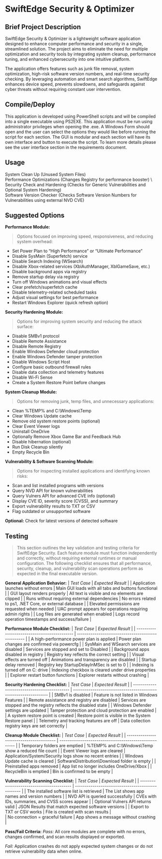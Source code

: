 # SwiftEdge Security & Optimizer

## Brief Project Description

SwiftEdge Security & Optimizer is a lightweight software application designed to enhance computer performance and security in a single, streamlined solution. The project aims to eliminate the need for multiple optimization and security tools by integrating system cleanup, performance tuning, and enhanced cybersecurity into one intuitive platform.

The application offers features such as junk file removal, system optimization, high-risk software version numbers, and real-time security checking. By leveraging automation and smart search algorithms, SwiftEdge enhances device speed, prevents slowdowns, and safeguards against cyber threats without requiring constant user intervention.

## Compile/Deploy

This application is developed using PowerShell scripts and will be compiled into a single executable using PS2EXE. 
This application must be run using administrator privileges when opening the .exe. A Windows Form should open and the user can select the options they would like before running the script for each section. The GUI is modular and each section will have its own interface and button to execute the script. To learn more details please see the user interface section in the requirements document. 

## Usage

System Clean Up (Unused System Files) \
Performance Optimizations (Changes Registry for performance booster) \ 
Security Check and Hardening (Checks for Generic Vulnerabilities and Optional System Hardening) \
Software Version Checker (Checks Software Version Numbers for Vulnerabilities using external NVD CVE)   

## Suggested Options 

**Performance Module:**
> Options focused on improving speed, responsiveness, and reducing system overhead:

- Set Power Plan to “High Performance” or “Ultimate Performance”
- Disable SysMain (Superfetch) service
- Disable Search Indexing (WSearch)
- Disable Xbox-related services (XblAuthManager, XblGameSave, etc.)
- Disable background apps via registry
- Remove startup delay via registry
- Turn off Windows animations and visual effects
- Clear prefetch/superfetch cache
- Disable telemetry-related scheduled tasks
- Adjust visual settings for best performance
- Restart Windows Explorer (quick refresh option)

**Security Hardening Module:**
> Options for improving system security and reducing the attack surface:

- Disable SMBv1 protocol
- Disable Remote Assistance
- Disable Remote Registry
- Enable Windows Defender cloud protection
- Enable Windows Defender tamper protection
- Disable Windows Script Host
- Configure basic outbound firewall rules
- Disable data collection and telemetry features
- Disable Wi-Fi Sense
- Create a System Restore Point before changes

**System Cleanup Module:**
> Options for removing junk, temp files, and unnecessary applications:

- Clean %TEMP% and C:\Windows\Temp
- Clear Windows Update cache
- Remove old system restore points (optional)
- Clear Event Viewer logs
- Uninstall OneDrive
- Optionally Remove Xbox Game Bar and Feedback Hub
- Disable hibernation (optional)
- Run Disk Cleanup silently
- Empty Recycle Bin

**Vulnerability & Software Scanning Module:**
> Options for inspecting installed applications and identifying known risks:

- Scan and list installed programs with versions
- Query NVD API for known vulnerabilities
- Query Vulners API for advanced CVE info (optional)
- Display CVE ID, severity score (CVSS), and summary
- Export vulnerability results to TXT or CSV
- Flag outdated or unsupported software

**Optional:** Check for latest versions of detected software

## Testing
> This section outlines the key validation and testing criteria for SwiftEdge Security. Each feature module must function independently and correctly, without requiring external runtimes or manual configuration. The following checklist ensures that all performance, security, cleanup, and vulnerability scan operations perform as expected in the final executable version.

**General Application Behavior:**
| *Test Case*	                                   | *Expected Result* |
| Application launches without errors	           | Main GUI loads with all tabs and buttons functional |
| GUI layout renders properly              	     | All text is visible and no elements are clipped |
| Runs without requiring external dependencies	 | No errors related to ps1, .NET Core, or external database |
| Elevated permissions are requested when needed | UAC prompt appears for operations requiring admin rights |
| Log files are generated when enabled	         | Logs record operation timestamps and success/failure |   

**Performance Module Checklist:**
| *Test Case*	                                  | *Expected Result*                                   |
| --------------------------------------------- | --------------------------------------------------- |
| A high-performance power plan is applied	    | Power plan changes are confirmed via powercfg       |
| SysMain and WSearch services are disabled	    | Services are stopped and set to Disabled            |
| Background apps disabled in registry	        | Registry key reflects the correct setting           |
| Visual effects are turned off	                | Animations and transparency are disabled            |
| Startup delay removed	                        | Registry key StartupDelayInMSec is set to 0         |
| Indexing is turned off on C: drive	          | Indexing checkbox is cleared under drive properties |
| Explorer restart button functions	            | Explorer restarts without crashing                  |   

**Security Hardening Checklist:**
| *Test Case*	                                  | *Expected Result*                                                 | 
| --------------------------------------------- | ----------------------------------------------------------------- |
| SMBv1 is disabled	                            | Feature is not listed in Windows Features                         | 
| Remote assistance and registry are disabled	  | Services are stopped and the registry reflects the disabled state | 
| Windows Defender settings are updated	        | Tamper protection and cloud protection are enabled                | 
| A system restore point is created	            | Restore point is visible in the System Restore panel              | 
| Telemetry and tracking features are off	      | Data collection registry keys are set correctly                   | 

**Cleanup Module Checklist:**
| *Test Case*	                              | *Expected Result*                                       | 
| ----------------------------------------- | ------------------------------------------------------- |
| Temporary folders are emptied	            | %TEMP% and C:\Windows\Temp show a reduced file count    | 
| Event Viewer logs are cleared	            | Application/System/Security logs show no recent entries | 
| Windows Update cache is cleared	          | SoftwareDistribution\Download folder is empty           | 
| Preinstalled apps removed	                | App list no longer includes OneDrive/Xbox               | 
| RecycleBin is emptied	                    | Bin is confirmed to be empty                            |    

**Vulnerability Scanning Checklist:**
| *Test Case*	                               | *Expected Result*                                  | 
| ------------------------------------------ | -------------------------------------------------- |
| The installed software list is retrieved	 | The List shows app names and version numbers       | 
| NVD API is queried successfully	           | CVEs with IDs, summaries, and CVSS scores appear   | 
| Optional Vulners API returns valid         | JSON	Results that match expected software versions | 
| Export to TXT or CSV works                 | File is created with scan results                  |    
| No connection = graceful failure	         | App shows a message without crashing               |     

**Pass/Fail Criteria:**
*Pass:* All core modules are complete with no errors, changes confirmed, and scan results displayed or exported.

*Fail:* Application crashes do not apply expected system changes or do not retrieve vulnerability data when online.
